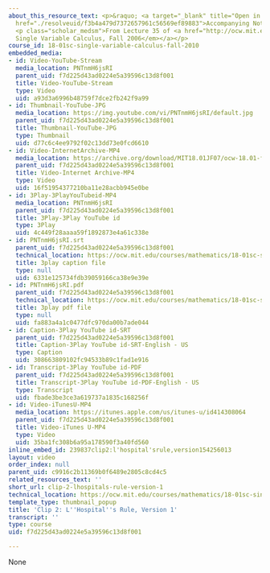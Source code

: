 ```yaml
---
about_this_resource_text: <p>&raquo; <a target="_blank" title="Open in a new window."
  href="./resolveuid/f3b4a479d7372657961c56569ef89883">Accompanying Notes (PDF)</a></p>
  <p class="scholar_medsm">From Lecture 35 of <a href="http://ocw.mit.edu/courses/mathematics/18-01-single-variable-calculus-fall-2006/video-lectures/"><em>18.01
  Single Variable Calculus, Fall 2006</em></a></p>
course_id: 18-01sc-single-variable-calculus-fall-2010
embedded_media:
- id: Video-YouTube-Stream
  media_location: PNTnmH6jsRI
  parent_uid: f7d225d43ad0224e5a39596c13d8f001
  title: Video-YouTube-Stream
  type: Video
  uid: a93d3a6996b48759f7dce2fb242f9a99
- id: Thumbnail-YouTube-JPG
  media_location: https://img.youtube.com/vi/PNTnmH6jsRI/default.jpg
  parent_uid: f7d225d43ad0224e5a39596c13d8f001
  title: Thumbnail-YouTube-JPG
  type: Thumbnail
  uid: d77c6c4ee9792f02c13dd73e0fcd6610
- id: Video-InternetArchive-MP4
  media_location: https://archive.org/download/MIT18.01JF07/ocw-18.01-f07-lec35_300k.mp4
  parent_uid: f7d225d43ad0224e5a39596c13d8f001
  title: Video-Internet Archive-MP4
  type: Video
  uid: 16f51954377210ba11e28acbb945e0be
- id: 3Play-3PlayYouTubeid-MP4
  media_location: PNTnmH6jsRI
  parent_uid: f7d225d43ad0224e5a39596c13d8f001
  title: 3Play-3Play YouTube id
  type: 3Play
  uid: 4c449f28aaaa59f1892873e4a61c338e
- id: PNTnmH6jsRI.srt
  parent_uid: f7d225d43ad0224e5a39596c13d8f001
  technical_location: https://ocw.mit.edu/courses/mathematics/18-01sc-single-variable-calculus-fall-2010/unit-5-exploring-the-infinite/part-a-lhospitals-rule-and-improper-integrals/session-87-lhospitals-rule/clip-2-lhospitals-rule-version-1/PNTnmH6jsRI.srt
  title: 3play caption file
  type: null
  uid: 6331e125734fdb39059166ca38e9e39e
- id: PNTnmH6jsRI.pdf
  parent_uid: f7d225d43ad0224e5a39596c13d8f001
  technical_location: https://ocw.mit.edu/courses/mathematics/18-01sc-single-variable-calculus-fall-2010/unit-5-exploring-the-infinite/part-a-lhospitals-rule-and-improper-integrals/session-87-lhospitals-rule/clip-2-lhospitals-rule-version-1/PNTnmH6jsRI.pdf
  title: 3play pdf file
  type: null
  uid: fa883a4a1c0477dfc970da00b7ade044
- id: Caption-3Play YouTube id-SRT
  parent_uid: f7d225d43ad0224e5a39596c13d8f001
  title: Caption-3Play YouTube id-SRT-English - US
  type: Caption
  uid: 308663809102fc94533b89c1fad1e916
- id: Transcript-3Play YouTube id-PDF
  parent_uid: f7d225d43ad0224e5a39596c13d8f001
  title: Transcript-3Play YouTube id-PDF-English - US
  type: Transcript
  uid: fbade3be3ce3a619737a1835c168256f
- id: Video-iTunesU-MP4
  media_location: https://itunes.apple.com/us/itunes-u/id414308064
  parent_uid: f7d225d43ad0224e5a39596c13d8f001
  title: Video-iTunes U-MP4
  type: Video
  uid: 35ba1fc308b6a95a178590f3a40fd560
inline_embed_id: 239837clip2:l'hospital'srule,version154256013
layout: video
order_index: null
parent_uid: c9916c2b11369b0f6489e2805c8cd4c5
related_resources_text: ''
short_url: clip-2-lhospitals-rule-version-1
technical_location: https://ocw.mit.edu/courses/mathematics/18-01sc-single-variable-calculus-fall-2010/unit-5-exploring-the-infinite/part-a-lhospitals-rule-and-improper-integrals/session-87-lhospitals-rule/clip-2-lhospitals-rule-version-1
template_type: thumbnail_popup
title: 'Clip 2: L''Hospital''s Rule, Version 1'
transcript: ''
type: course
uid: f7d225d43ad0224e5a39596c13d8f001

---
```

None